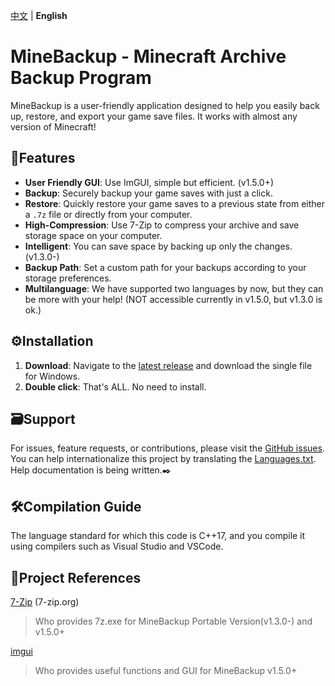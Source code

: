 [中文](README-zn.md) | **English** <!-- lang -->

# MineBackup - Minecraft Archive Backup Program

MineBackup is a user-friendly application designed to help you easily back up, restore, and export your game save files. It works with almost any version of Minecraft!

## 📸Features

- **User Friendly GUI**: Use ImGUI, simple but efficient. (v1.5.0+)
- **Backup**: Securely backup your game saves with just a click.
- **Restore**: Quickly restore your game saves to a previous state from either a `.7z` file or directly from your computer.
- **High-Compression**: Use 7-Zip to compress your archive and save storage space on your computer.
- **Intelligent**: You can save space by backing up only the changes. (v1.3.0-)
- **Backup Path**: Set a custom path for your backups according to your storage preferences.
- **Multilanguage**: We have supported two languages by now, but they can be more with your help! (NOT accessible currently in v1.5.0, but v1.3.0 is ok.)

## ⚙️Installation

1. **Download**: Navigate to the [latest release](https://github.com/Leafuke/MineBackup/releases) and download the single file for Windows.
2. **Double click**: That's ALL. No need to install.

## 🗃️Support

For issues, feature requests, or contributions, please visit the [GitHub issues](https://github.com/Leafuke/MineBackup/issues). <br />
You can help internationalize this project by translating the [Languages.txt](Languages.txt).<br />
Help documentation is being written.✒️

## 🛠️Compilation Guide

The language standard for which this code is C++17, and you compile it using compilers such as Visual Studio and VSCode.

## 📄Project References

[7-Zip](https://github.com/ip7z/7zip) (7-zip.org)
> Who provides 7z.exe for MineBackup Portable Version(v1.3.0-) and v1.5.0+

[imgui](https://github.com/ocornut/imgui) 
> Who provides useful functions and GUI for MineBackup v1.5.0+
